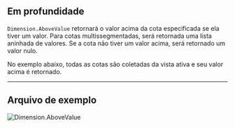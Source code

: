 ## Em profundidade
`Dimension.AboveValue` retornará o valor acima da cota especificada se ela tiver um valor. Para cotas multissegmentadas, será retornada uma lista aninhada de valores. Se a cota não tiver um valor acima, será retornado um valor nulo.

No exemplo abaixo, todas as cotas são coletadas da vista ativa e seu valor acima é retornado.
___
## Arquivo de exemplo

![Dimension.AboveValue](./Revit.Elements.Dimension.AboveValue_img.jpg)
